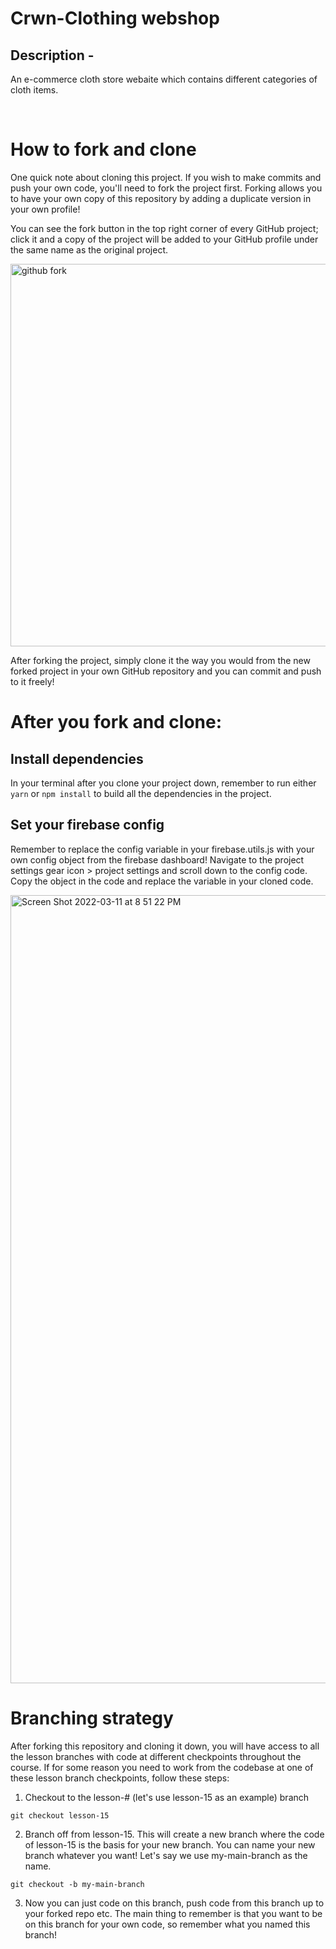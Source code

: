 # Crwn-Clothing webshop

## Description -

An e-commerce cloth store webaite which contains different categories of cloth items.

&nbsp;

# How to fork and clone

One quick note about cloning this project. If you wish to make commits and push your own code, you'll need to fork the project first. Forking allows you to have your own copy of this repository by adding a duplicate version in your own profile!

You can see the fork button in the top right corner of every GitHub project; click it and a copy of the project will be added to your GitHub profile under the same name as the original project.

<img width="612" alt="github fork" src="https://user-images.githubusercontent.com/10578605/157998981-4bfd1f83-825c-4664-b22d-b2c7d471dc70.png">

After forking the project, simply clone it the way you would from the new forked project in your own GitHub repository and you can commit and push to it freely!

# After you fork and clone:

## Install dependencies

In your terminal after you clone your project down, remember to run either `yarn` or `npm install` to build all the dependencies in the project.

## Set your firebase config

Remember to replace the config variable in your firebase.utils.js with your own config object from the firebase dashboard! Navigate to the project settings gear icon > project settings and scroll down to the config code. Copy the object in the code and replace the variable in your cloned code.

<img width="1261" alt="Screen Shot 2022-03-11 at 8 51 22 PM" src="https://user-images.githubusercontent.com/10578605/157999158-10e921cc-9ee5-46f6-a0c5-1ae5686f54f3.png">

# Branching strategy

After forking this repository and cloning it down, you will have access to all the lesson branches with code at different checkpoints throughout the course. If for some reason you need to work from the codebase at one of these lesson branch checkpoints, follow these steps:

1. Checkout to the lesson-# (let's use lesson-15 as an example) branch

```
git checkout lesson-15
```

2. Branch off from lesson-15. This will create a new branch where the code of lesson-15 is the basis for your new branch. You can name your new branch whatever you want! Let's say we use my-main-branch as the name.

```
git checkout -b my-main-branch
```

3. Now you can just code on this branch, push code from this branch up to your forked repo etc. The main thing to remember is that you want to be on this branch for your own code, so remember what you named this branch!
